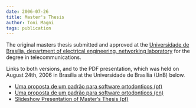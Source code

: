 ```yaml
---
date: 2006-07-26
title: Master's Thesis
author: Toni Magni
tags: publication
---
```


The original masters thesis submitted and approved at the [Universidade de Brasília, department of electrical engineering, networking laboratory](https://redes.unb.br) for the degree in telecommunications.

Links to both versions, and to the PDF presentation, which was held on August 24th, 2006 in Brasília at the Universidade de Brasília (UnB) below.


- [Uma proposta de um padrão para software ortodonticos (pt)](/assets/img/master_pt.pdf)
- [Uma proposta de um padrão para software ortodonticos (en)](/assets/img/master_en.pdf)
- [Slideshow Presentation of Master’s Thesis (pt)](/assets/img/presentacao_tese_tinton.pdf)
